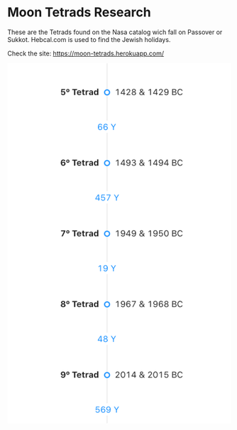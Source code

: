 # Moon Tetrads Research

These are the Tetrads found on the Nasa catalog wich fall on Passover or Sukkot. Hebcal.com is used to find the Jewish holidays.

Check the site: https://moon-tetrads.herokuapp.com/

![Screenshot](doc/tetrads.png)
